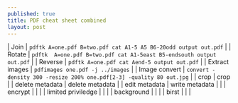 ```yaml
---
published: true
title: PDF cheat sheet combined
layout: post
---
```

| Join | `pdftk A=one.pdf B=two.pdf cat A1-5 A5 B6-20odd output out.pdf` |
| Rotate | `pdftk  A=one.pdf B=two.pdf cat A1-5east B5-endsouth output out.pdf` |
| Reverse | `pdftk A=one.pdf cat Aend-5 output out.pdf` |
| Extract images | `pdfimages one.pdf -j ../images` | 
| Image convert | `convert -density 300 -resize 200% one.pdf[2-3] -quality 80 out.jpg` |
| crop | crop | 
| delete metadata | delete metadata |
| edit metadata | write metadata | |
| encrypt | | |
| limited priviledge | | |
| background | | |
| birst | | |